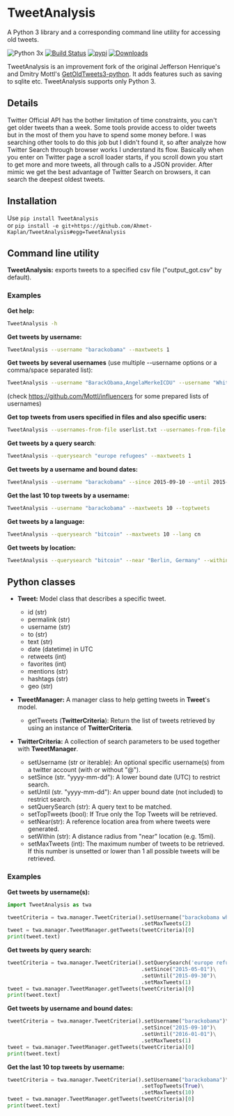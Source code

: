 # TweetAnalysis
A Python 3 library and a corresponding command line utility for accessing old tweets.

![Python 3x](https://img.shields.io/badge/python-3.x-blue.svg)
[![Build Status](https://travis-ci.org/Mottl/GetOldTweets3.svg?branch=master)](https://travis-ci.org/Mottl/GetOldTweets3)
[![pypi](https://img.shields.io/pypi/v/GetOldTweets3.svg)](https://pypi.org/project/GetOldTweets3/)
[![Downloads](https://pepy.tech/badge/getoldtweets3)](https://pepy.tech/project/getoldtweets3)

TweetAnalysis is an improvement fork of the original Jefferson Henrique's and Dmitry Mottl's [GetOldTweets3-python](https://github.com/Mottl/GetOldTweets3). It  adds features such as saving to sqlite etc. TweetAnalysis supports only Python 3.

## Details
Twitter Official API has the bother limitation of time constraints, you can't get older tweets than a week. Some tools provide access to older tweets but in the most of them you have to spend some money before.
I was searching other tools to do this job but I didn't found it, so after analyze how Twitter Search through browser works I understand its flow. Basically when you enter on Twitter page a scroll loader starts, if you scroll down you start to get more and more tweets, all through calls to a JSON provider. After mimic we get the best advantage of Twitter Search on browsers, it can search the deepest oldest tweets.

## Installation
Use `pip install TweetAnalysis`  
or `pip install -e git+https://github.com/Ahmet-Kaplan/TweetAnalysis#egg=TweetAnalysis`

## Command line utility
**TweetAnalysis:** exports tweets to a specified csv file ("output_got.csv" by default).

### Examples
**Get help:**
``` bash
TweetAnalysis -h
``` 

**Get tweets by username:**
``` bash
TweetAnalysis --username "barackobama" --maxtweets 1
```

**Get tweets by several usernames** (use multiple --username options or a comma/space separated list):
``` bash
TweetAnalysis --username "BarackObama,AngelaMerkeICDU" --username "WhiteHouse" --maxtweets 1
```
(check https://github.com/Mottl/influencers for some prepared lists of usernames)

**Get top tweets from users specified in files and also specific users:**
``` bash
TweetAnalysis --usernames-from-file userlist.txt --usernames-from-file additinal_list.txt --username "barackobama,whitehouse" --toptweets
```

**Get tweets by a query search**:
``` bash
TweetAnalysis --querysearch "europe refugees" --maxtweets 1
```

**Get tweets by a username and bound dates:**
``` bash
TweetAnalysis --username "barackobama" --since 2015-09-10 --until 2015-09-12 --maxtweets 1
```

**Get the last 10 top tweets by a username:**
``` bash
TweetAnalysis --username "barackobama" --maxtweets 10 --toptweets
```

**Get tweets by a language:**
``` bash
TweetAnalysis --querysearch "bitcoin" --maxtweets 10 --lang cn
```

**Get tweets by location:**
``` bash
TweetAnalysis --querysearch "bitcoin" --near "Berlin, Germany" --within 15mi
```

## Python classes
- **Tweet:** Model class that describes a specific tweet.
  - id (str)
  - permalink (str)
  - username (str)
  - to (str)
  - text (str)
  - date (datetime) in UTC
  - retweets (int)
  - favorites (int)
  - mentions (str)
  - hashtags (str)
  - geo (str)

- **TweetManager:** A manager class to help getting tweets in **Tweet**'s model.
  - getTweets (**TwitterCriteria**): Return the list of tweets retrieved by using an instance of **TwitterCriteria**. 

- **TwitterCriteria:** A collection of search parameters to be used together with **TweetManager**.
  - setUsername (str or iterable): An optional specific username(s) from a twitter account (with or without "@").
  - setSince (str. "yyyy-mm-dd"): A lower bound date (UTC) to restrict search.
  - setUntil (str. "yyyy-mm-dd"): An upper bound date (not included) to restrict search.
  - setQuerySearch (str): A query text to be matched.
  - setTopTweets (bool): If True only the Top Tweets will be retrieved.
  - setNear(str): A reference location area from where tweets were generated.
  - setWithin (str): A distance radius from "near" location (e.g. 15mi).
  - setMaxTweets (int): The maximum number of tweets to be retrieved. If this number is unsetted or lower than 1 all possible tweets will be retrieved.
  
### Examples
**Get tweets by username(s):**
``` python
import TweetAnalysis as twa

tweetCriteria = twa.manager.TweetCriteria().setUsername("barackobama whitehouse")\
                                           .setMaxTweets(2)
tweet = twa.manager.TweetManager.getTweets(tweetCriteria)[0]
print(tweet.text)
```

**Get tweets by query search:**
``` python
tweetCriteria = twa.manager.TweetCriteria().setQuerySearch('europe refugees')\
                                           .setSince("2015-05-01")\
                                           .setUntil("2015-09-30")\
                                           .setMaxTweets(1)
tweet = twa.manager.TweetManager.getTweets(tweetCriteria)[0]
print(tweet.text)
```

**Get tweets by username and bound dates:**
``` python
tweetCriteria = twa.manager.TweetCriteria().setUsername("barackobama")\
                                           .setSince("2015-09-10")\
                                           .setUntil("2016-01-01")\
                                           .setMaxTweets(1)
tweet = twa.manager.TweetManager.getTweets(tweetCriteria)[0]
print(tweet.text)
```

**Get the last 10 top tweets by username:**
``` python
tweetCriteria = twa.manager.TweetCriteria().setUsername("barackobama")\
                                           .setTopTweets(True)\
                                           .setMaxTweets(10)
tweet = twa.manager.TweetManager.getTweets(tweetCriteria)[0]
print(tweet.text)
```

